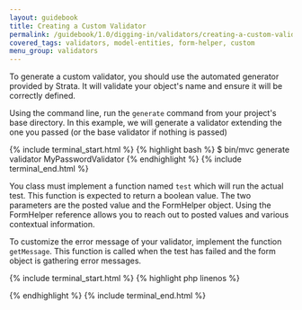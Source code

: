 ```yaml
---
layout: guidebook
title: Creating a Custom Validator
permalink: /guidebook/1.0/digging-in/validators/creating-a-custom-validator/
covered_tags: validators, model-entities, form-helper, custom
menu_group: validators
---
```


To generate a custom validator, you should use the automated generator provided by Strata. It will validate your object's name and ensure it will be correctly defined.

Using the command line, run the `generate` command from your project's base directory. In this example, we will generate a validator extending the one you passed (or the base validator if nothing is passed)

{% include terminal_start.html %}
{% highlight bash %}
$ bin/mvc generate validator MyPasswordValidator
{% endhighlight %}
{% include terminal_end.html %}

You class must implement a function named `test` which will run the actual test. This function is expected to return a boolean value. The two parameters are the posted value and the FormHelper object. Using the FormHelper reference allows you to reach out to posted values and various contextual information.

To customize the error message of your validator, implement the function `getMessage`. This function is called when the test has failed and the form object is gathering error messages.

{% include terminal_start.html %}
{% highlight php linenos %}
<?php
namespace App\Model\Validator;

use Strata\Model\Validator as StrataValidator

class MyPasswordValidator extends StrataValidator {

    public function test($value, $context)
    {
        return $value == "what i'm expecting";
    }

    public function getMessage()
    {
        return "This is not the value we are expecting.";
    }
}
?>
{% endhighlight %}
{% include terminal_end.html %}
